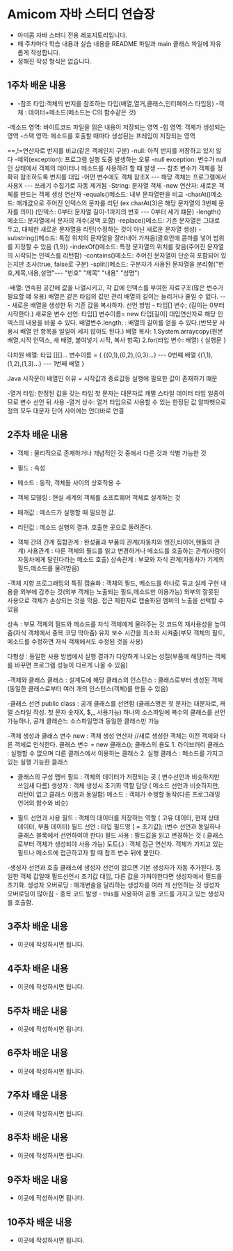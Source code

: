# Amicom 자바 스터디 연습장

- 아미콤 자바 스터디 전용 레포지토리입니다.
- 매 주차마다 학습 내용과 실습 내용을 README 파일과 main 클래스 파일에 자유롭게 작성합니다.
- 정해진 작성 형식은 없습니다.

## 1주차 배운 내용
- -참조 타입:객체의 번지를 참조하는 타입(배열,열거,클래스,인터페이스 타입등) -객체 : 데이터+메소드(메소드는 C의 함수같은 것)

-메소드 영역: 바이트코드 파일을 읽은 내용이 저장되는 영역 -힙 영역: 객체가 생성되는 영역 -스택 영역: 메소드를 호출할 때마다 생성된는 프레임이 저장되는 영역

==,!=연산자로 번지를 비교(같은 객체인지 구분) -null: 아직 번지를 저장하고 있지 않다 
-예외(exception): 프로그램 실행 도중 발생하는 오류
-null exception: 변수가 null인 상태에서 객체의 데이터나 메소드를 사용하려 할 떄 발생 --- 참조 변수가 객체를 정확히 참조하도록 번지를 대입 
-어떤 변수에도 객체 참조X --- 해당 객체는 프로그램에서 사용X --- 쓰레기 수집기로 자동 제거됨
-String: 문자열 객체 -new 연산자: 새로운 객체를 만드는 객체 생성 연산자 
-equals()메소드: 내부 문자열만을 비교 
-charAt()메소드: 매개값으로 주어진 인덱스의 문자를 리턴 (ex charAt(3)은 해당 문자열의 3번쩨 문자를 의미) (인덱스: 0부터 문자열 길이-1까지의 번호 --- 0부터 세기 떄문) 
-length()메소드: 문자열에서 문자의 개수(공백 포함) 
-replace()메소드: 기존 문자열은 그대로 두고, 대체한 새로운 문자열을 리턴(수정하는 것이 아닌 새로운 문자열 생성) 
-substring()메소드: 특정 위치의 문자열을 잘라내어 가져옴(괄호안에 콤마를 넣어 범위를 지정할 수 있음 (1,9)) 
-indexOf()메소드: 특정 문자열의 위치를 찾음(주어진 문자열의 시작되는 인덱스를 리턴함) 
-contains()메소드: 주어진 문자열이 단순히 포함되어 있는지만 조사(true, false로 구분) 
-split()메소드: 구분자가 사용된 문자열을 분리함("번호,제목,내용,설명"--- "번호" "제목" "내용" "성명")

-배열: 연속된 공간에 값을 나열시키고, 각 값에 인덱스를 부여한 자료구조(많은 변수가 필요할 떄 유용) 
배열은 같은 타입의 값만 관리 배열의 길이는 늘리거나 줄일 수 없다. --- 새로운 배열을 생성한 뒤 기존 값을 복사하자. 
선언 방법 - 타입[] 변수; (길이는 0부터 시작한다.) 
새로운 변수 선언: 타입[] 변수이름= new 타입[길이] 대입연산자로 해당 인덱스의 내용을 바꿀 수 있다. 
배열변수.length; : 배열의 길이를 얻을 수 있다.(반복문 사용시 배열 안 항목을 일일이 세지 않아도 된다.) 
배열 복사: 
1.System.arraycopy(원본배열,시작 인덱스, 새 배열, 붙여넣기 시작, 복사 항목) 
2.for(타입 변수: 배열) { 실행문 }

다차원 배열: 타입 [][]... 변수이름 = { {(0,1),(0,2),(0,3)...} --- 0번째 배열 {(1,1),(1,2),(1,3)...} --- 1번째 배열 }

Java 시작문이 배열인 이유 = 시작값과 종료값등 실행에 필요한 값이 존재하기 떄문

-열거 타입: 한정된 값을 갖는 타입 첫 문자는 대문자로 캐멀 스타일 데이터 타입 일종이므로 변수 선언 뒤 사용 -열거 상수: 열거 타입으로 사용할 수 있는 한정된 값 알파벳으로 정의 모두 대문자 단어 사이에는 언더바로 연결

## 2주차 배운 내용
- 객체 : 물리적으로 존재하거나 개념적인 것 중에서 다른 것과 식별 가능한 것
- 필드 : 속성
- 메소드 : 동작, 객체들 사이의 상호작용 수
- 객체 모델링 : 현실 세계의 객체를 소프트웨어 객체로 설계하는 것
- 매개값 : 메소드가 실행할 때 필요한 값.
- 리턴값 : 메소드 실행의 결과. 호출한 곳으로 돌려준다.

- 객체 간의 간계
집합관계 : 완성품과 부품의 관계(자동차와 엔진,타이어,핸들의 관계)
사용관계 : 다른 객체의 필드를 읽고 변경하거나 메소드를 호출하는 관계(사람이 자동차에게 달린다라는 메소드 호출)
상속관계 : 부모와 자식 관계(자동차가 기계의 필드,메소드를 물려받음)

-객체 지향 프로그래밍의 특징
캡슐화 : 객체의 필드, 메소드를 하나로 묶고 실제 구현 내용을 외부에 감추는 것(외부 객체는 노출되는 필드,메소드만 이용가능)
         외부의 잘못된 사용으로 객체가 손상되는 것을 막음. 접근 제한자로 캡슐화된 멤버의 노출을 선택할 수 있음
         
상속 : 부모 객체의 필드와 메소드를 자식 객체에게 물려주는 것
       코드의 재사용성을 높여줌(자식 객체에서 중복 코딩 막아줌)
       유지 보수 시간을 최소화 시켜줌(부모 객체의 필드, 메소드를 수정하면 자식 객체에서도 수정된 것을 사용)

다형성 : 동일한 사용 방법에서 실행 결과가 다양하게 나오는 성질(부품에 해당하는 객체를 바꾸면 프로그램 성능이 다르게 나올 수 있음)

-객체와 클래스
클래스 : 설계도에 해당
클래스의 인스턴스 : 클래스로부터 생성된 객체(동일한 클래스로부터 여러 개의 인스턴스(객체)를 만들 수 있음)

-클래스 선언
public class : 공개 클래스를 선언함 (클래스명은 첫 문자는 대문자로, 캐멀 스타일 작성. 첫 문자 숫자X, $,_ 사용가능)
하나의 소스파일에 복수의 클래스를 선언 가능하나, 공개 클래슨느 소스파일명과 동일한 클래스만 가능

-객체 생성과 클래스 변수
new : 객체 생성 연산자 //새로 생성한 객체는 이전 객체와 다른 객체로 인식한다.
클래스 변수 = new 클래스();
클래스의 용도
        1. 라이브러리 클래스 : 실행할 수 없으며 다른 클래스에서 이용하는 클래스
        2. 실행 클래스 : 메소드를 가지고 있는 실행 가능한 클래스

- 클래스의 구성 멤버
필드 : 객체의 데이터가 저장되는 곳 ( 변수선언과 비슷하지만 쓰임새 다름)
생성자 : 객체 생성시 초기화 역할 담당 ( 메소드 선언과 비슷하지만, 리턴이 없고 클래스 이름과 동일함)
메소드 : 객체가 수행할 동작(다른 프로그래밍 언어의 함수와 비슷)

- 필드 선언과 사용
필드 : 객체의 데이터를 저장하는 역할 ( 고유 데이터, 현재 상태 데이터, 부품 데이터)
필드 선언 : 타입 필드명 [ = 초기값]; (변수 선언과 동일하나 클래스 블록에서 선언하여야 한다)
필드 사용 : 필드값을 읽고 변경하는 것 ( 클래스로부터 객체가 생성되야 사용 가능)
도트(.) : 객체 접근 연산자. 객체가 가지고 있는 필드나 메소드에 접근하고자 할 때 참조 변수 뒤에 붙인다.

-생성자 선언과 호출
클래스에 생성자 선언이 없으면 기본 생성자가 자동 추가된다.
동일한 객체 값일때 필드선언시 초기값 대입, 다른 값을 가져야한다면 생성자에서 필드를 초기화.
생성자 오버로딩 : 매개변술을 달리하는 생성자를 여러 개 선언하는 것
생성자 오버로딩이 많아짐 - 중복 코드 발생 - this를 사용하여 공통 코드를 가지고 있는 생성자를 호출함.




## 3주차 배운 내용
- 이곳에 작성하시면 됩니다.

## 4주차 배운 내용
- 이곳에 작성하시면 됩니다.

## 5주차 배운 내용
- 이곳에 작성하시면 됩니다.

## 6주차 배운 내용
- 이곳에 작성하시면 됩니다.

## 7주차 배운 내용
- 이곳에 작성하시면 됩니다.

## 8주차 배운 내용
- 이곳에 작성하시면 됩니다.

## 9주차 배운 내용
- 이곳에 작성하시면 됩니다.

## 10주차 배운 내용
- 이곳에 작성하시면 됩니다.
